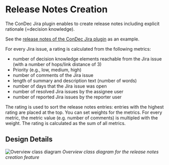 # Release Notes Creation

The ConDec Jira plugin enables to create release notes including explicit rationale (=decision knowledge).

See the [release notes of the ConDec Jira plugin](https://github.com/cures-hub/cures-condec-jira/releases) as an example.

For every Jira issue, a rating is calculated from the following metrics:
- number of decision knowledge elements reachable from the Jira issue (with a number of hops/link distance of 3)
- Priority (e.g., low, medium, high)
- number of comments of the Jira issue
- length of summary and description text (number of words)
- number of days that the Jira issue was open
- number of resolved Jira issues by the assignee user
- number of reported Jira issues by the reporter user



The rating is used to sort the release notes entries: entries with the highest rating are placed at the top.
You can set weights for the metrics.
For every metric, the metric value (e.g. number of comments) is multipled with the weight.
The rating is calculated as the sum of all metrics.

## Design Details

![Overview class diagram](././diagrams/class_diagram_release_notes.png)
*Overview class diagram for the release notes creation feature*